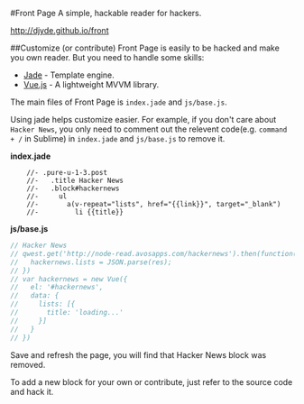 #Front Page
A simple, hackable reader for hackers.

http://djyde.github.io/front

##Customize (or contribute)
Front Page is easily to be hacked and make you own reader. But you need to handle some skills:

* [Jade](http://jade-lang.com) - Template engine.
* [Vue.js](http://vuejs.org) - A lightweight MVVM library.

The main files of Front Page is `index.jade` and `js/base.js`.

Using jade helps customize easier. For example, if you don't care about `Hacker News`, you only need to comment out the relevent code(e.g. `command + /` in Sublime) in `index.jade` and `js/base.js` to remove it.

**index.jade**
```jade
	//- .pure-u-1-3.post
	//-   .title Hacker News
	//-   .block#hackernews
	//-     ul
	//-       a(v-repeat="lists", href="{{link}}", target="_blank")
	//-         li {{title}}
```

**js/base.js**
```javascript
// Hacker News
// qwest.get('http://node-read.avosapps.com/hackernews').then(function(res){
//   hackernews.lists = JSON.parse(res);
// })
// var hackernews = new Vue({
//   el: '#hackernews',
//   data: {
//     lists: [{
//       title: 'loading...'
//     }]
//   }
// })
```

Save and refresh the page, you will find that Hacker News block was removed.

To add a new block for your own or contribute, just refer to the source code and hack it.